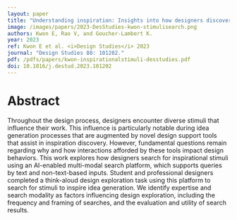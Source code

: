 ```yaml
---
layout: paper
title: "Understanding inspiration: Insights into how designers discover inspirational stimuli using an AI-enabled platform"
image: /images/papers/2023-DesStudies-kwon-stimulisearch.png
authors: Kwon E, Rao V, and Goucher-Lambert K.
year: 2023
ref: Kwon E et al. <i>Design Studies</i> 2023
journal: "Design Studies 88: 101202."
pdf: /pdfs/papers/kwon-inspirationalstimuli-desstudies.pdf
doi: 10.1016/j.destud.2023.101202
---
```


# Abstract

Throughout the design process, designers encounter diverse stimuli that influence
their work. This influence is particularly notable during idea generation
processes that are augmented by novel design support tools that assist in
inspiration discovery. However, fundamental questions remain regarding why
and how interactions afforded by these tools impact design behaviors. This work
explores how designers search for inspirational stimuli using an AI-enabled
multi-modal search platform, which supports queries by text and non-text-based
inputs. Student and professional designers completed a think-aloud design
exploration task using this platform to search for stimuli to inspire idea
generation. We identify expertise and search modality as factors influencing
design exploration, including the frequency and framing of searches, and the
evaluation and utility of search results.
